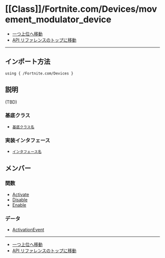 # [[Class]]/Fortnite.com/Devices/movement_modulator_device

- [一つ上位へ移動](../main.md)
- [API リファレンスのトップに移動](../../../main.md)

---

## インポート方法

```verse
using { /Fortnite.com/Devices }
```

## 説明

(TBD)

### 基底クラス

- [`基底クラス名`]()

### 実装インタフェース

- [`インタフェース名`]()

## メンバー

### 関数

- [Activate](./F_Activate/main.md)
- [Disable](./F_Disable/main.md)
- [Enable](./F_Enable/main.md)

### データ

- [ActivationEvent](./D_ActivationEvent/main.md)

---

- [一つ上位へ移動](../main.md)
- [API リファレンスのトップに移動](../../../main.md)
